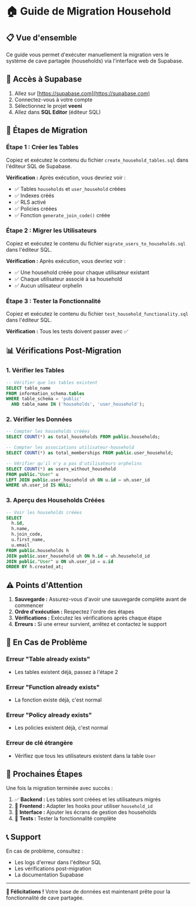 # 🏠 Guide de Migration Household

## 📋 Vue d'ensemble

Ce guide vous permet d'exécuter manuellement la migration vers le système de cave partagée (households) via l'interface web de Supabase.

## 🔗 Accès à Supabase

1. Allez sur [https://supabase.com](https://supabase.com)
2. Connectez-vous à votre compte
3. Sélectionnez le projet **veeni**
4. Allez dans **SQL Editor** (éditeur SQL)

## 🚀 Étapes de Migration

### Étape 1 : Créer les Tables

Copiez et exécutez le contenu du fichier `create_household_tables.sql` dans l'éditeur SQL de Supabase.

**Vérification :** Après exécution, vous devriez voir :
- ✅ Tables `households` et `user_household` créées
- ✅ Indexes créés
- ✅ RLS activé
- ✅ Policies créées
- ✅ Fonction `generate_join_code()` créée

### Étape 2 : Migrer les Utilisateurs

Copiez et exécutez le contenu du fichier `migrate_users_to_households.sql` dans l'éditeur SQL.

**Vérification :** Après exécution, vous devriez voir :
- ✅ Une household créée pour chaque utilisateur existant
- ✅ Chaque utilisateur associé à sa household
- ✅ Aucun utilisateur orphelin

### Étape 3 : Tester la Fonctionnalité

Copiez et exécutez le contenu du fichier `test_household_functionality.sql` dans l'éditeur SQL.

**Vérification :** Tous les tests doivent passer avec ✅

## 📊 Vérifications Post-Migration

### 1. Vérifier les Tables

```sql
-- Vérifier que les tables existent
SELECT table_name 
FROM information_schema.tables 
WHERE table_schema = 'public' 
  AND table_name IN ('households', 'user_household');
```

### 2. Vérifier les Données

```sql
-- Compter les households créées
SELECT COUNT(*) as total_households FROM public.households;

-- Compter les associations utilisateur-household
SELECT COUNT(*) as total_memberships FROM public.user_household;

-- Vérifier qu'il n'y a pas d'utilisateurs orphelins
SELECT COUNT(*) as users_without_household
FROM public."User" u
LEFT JOIN public.user_household uh ON u.id = uh.user_id
WHERE uh.user_id IS NULL;
```

### 3. Aperçu des Households Créées

```sql
-- Voir les households créées
SELECT 
  h.id,
  h.name,
  h.join_code,
  u.first_name,
  u.email
FROM public.households h
JOIN public.user_household uh ON h.id = uh.household_id
JOIN public."User" u ON uh.user_id = u.id
ORDER BY h.created_at;
```

## ⚠️ Points d'Attention

1. **Sauvegarde :** Assurez-vous d'avoir une sauvegarde complète avant de commencer
2. **Ordre d'exécution :** Respectez l'ordre des étapes
3. **Vérifications :** Exécutez les vérifications après chaque étape
4. **Erreurs :** Si une erreur survient, arrêtez et contactez le support

## 🔧 En Cas de Problème

### Erreur "Table already exists"
- Les tables existent déjà, passez à l'étape 2

### Erreur "Function already exists"
- La fonction existe déjà, c'est normal

### Erreur "Policy already exists"
- Les policies existent déjà, c'est normal

### Erreur de clé étrangère
- Vérifiez que tous les utilisateurs existent dans la table `User`

## 📱 Prochaines Étapes

Une fois la migration terminée avec succès :

1. ✅ **Backend :** Les tables sont créées et les utilisateurs migrés
2. 🔄 **Frontend :** Adapter les hooks pour utiliser `household_id`
3. 🔄 **Interface :** Ajouter les écrans de gestion des households
4. 🔄 **Tests :** Tester la fonctionnalité complète

## 📞 Support

En cas de problème, consultez :
- Les logs d'erreur dans l'éditeur SQL
- Les vérifications post-migration
- La documentation Supabase

---

**🎉 Félicitations !** Votre base de données est maintenant prête pour la fonctionnalité de cave partagée. 